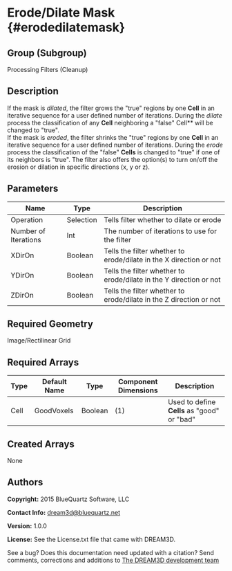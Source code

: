 Erode/Dilate Mask {#erodedilatemask}
======

## Group (Subgroup) ##
Processing Filters (Cleanup)

## Description ##
If the mask is _dilated_, the filter grows the "true" regions by one **Cell** in an iterative sequence for a user defined number of iterations.  During the *dilate* process the classification of any **Cell** neighboring a "false" Cell** will be changed to "true".  
If the mask is _eroded_, the filter shrinks the "true" regions by one **Cell** in an iterative sequence for a user defined number of iterations.  During the *erode* process the classification of the "false" **Cells** is changed to "true" if one of its neighbors is "true".
The filter also offers the option(s) to turn on/off the erosion or dilation in specific directions (x, y or z).

## Parameters ##
| Name | Type | Description |
|------|------|------|
| Operation | Selection | Tells filter whether to dilate or erode |
| Number of Iterations | Int | The number of iterations to use for the filter |
| XDirOn | Boolean | Tells the filter whether to erode/dilate in the X direction or not |
| YDirOn | Boolean | Tells the filter whether to erode/dilate in the Y direction or not |
| ZDirOn | Boolean | Tells the filter whether to erode/dilate in the Z direction or not |

## Required Geometry ##
Image/Rectilinear Grid

## Required Arrays ##
| Type | Default Name | Type | Component Dimensions | Description |
|------|--------------|-------------|---------|-----|
| Cell | GoodVoxels | Boolean | (1) | Used to define **Cells** as "good" or "bad"  |

## Created Arrays ##
None

## Authors ##

**Copyright:** 2015 BlueQuartz Software, LLC

**Contact Info:** dream3d@bluequartz.net

**Version:** 1.0.0

**License:**  See the License.txt file that came with DREAM3D.




See a bug? Does this documentation need updated with a citation? Send comments, corrections and additions to [The DREAM3D development team](mailto:dream3d@bluequartz.net?subject=Documentation%20Correction)

